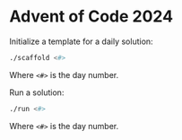 # Advent of Code 2024

Initialize a template for a daily solution:

```bash
./scaffold <#>
```

Where `<#>` is the day number.

Run a solution:

```bash
./run <#>
```

Where `<#>` is the day number.
